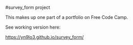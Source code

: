#survey_form project

This makes up one part of a portfolio on Free Code Camp.

See working version here:

https://yn9lo3.github.io/survey_form/